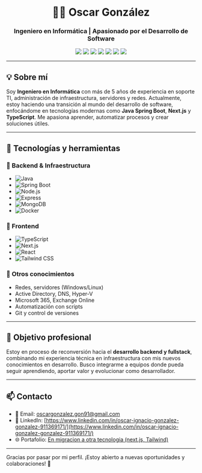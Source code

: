 <!-- Encabezado con título y subtítulo -->
<h1 align="center">👨‍💻 Oscar González</h1>
<h3 align="center">Ingeniero en Informática | Apasionado por el Desarrollo de Software</h3>

<!-- Tecnologías principales destacadas -->
<p align="center">
  <img src="https://img.shields.io/badge/Java-007396?style=for-the-badge&logo=java&logoColor=white" />
  <img src="https://img.shields.io/badge/Spring%20Boot-6DB33F?style=for-the-badge&logo=spring-boot&logoColor=white" />
  <img src="https://img.shields.io/badge/TypeScript-3178C6?style=for-the-badge&logo=typescript&logoColor=white" />
  <img src="https://img.shields.io/badge/Next.js-000000?style=for-the-badge&logo=next.js&logoColor=white" />
  <img src="https://img.shields.io/badge/MongoDB-47A248?style=for-the-badge&logo=mongodb&logoColor=white" />
  <img src="https://img.shields.io/badge/Docker-2496ED?style=for-the-badge&logo=docker&logoColor=white" />
  <img src="https://img.shields.io/badge/Git-F05032?style=for-the-badge&logo=git&logoColor=white" />
</p>

---

## 💡 Sobre mí

Soy **Ingeniero en Informática** con más de 5 años de experiencia en soporte TI, administración de infraestructura, servidores y redes. Actualmente, estoy haciendo una transición al mundo del desarrollo de software, enfocándome en tecnologías modernas como **Java Spring Boot**, **Next.js** y **TypeScript**. Me apasiona aprender, automatizar procesos y crear soluciones útiles.

---

## 🧰 Tecnologías y herramientas

### 🔧 Backend & Infraestructura
- ![Java](https://img.shields.io/badge/Java-007396?style=flat&logo=java&logoColor=white)
- ![Spring Boot](https://img.shields.io/badge/Spring_Boot-6DB33F?style=flat&logo=spring-boot&logoColor=white)
- ![Node.js](https://img.shields.io/badge/Node.js-339933?style=flat&logo=node.js&logoColor=white)
- ![Express](https://img.shields.io/badge/Express-000000?style=flat&logo=express&logoColor=white)
- ![MongoDB](https://img.shields.io/badge/MongoDB-47A248?style=flat&logo=mongodb&logoColor=white)
- ![Docker](https://img.shields.io/badge/Docker-2496ED?style=flat&logo=docker&logoColor=white)

### 🎨 Frontend
- ![TypeScript](https://img.shields.io/badge/TypeScript-3178C6?style=flat&logo=typescript&logoColor=white)
- ![Next.js](https://img.shields.io/badge/Next.js-000000?style=flat&logo=next.js&logoColor=white)
- ![React](https://img.shields.io/badge/React-61DAFB?style=flat&logo=react&logoColor=black)
- ![Tailwind CSS](https://img.shields.io/badge/Tailwind_CSS-38B2AC?style=flat&logo=tailwind-css&logoColor=white)

### 🧠 Otros conocimientos
- Redes, servidores (Windows/Linux)
- Active Directory, DNS, Hyper-V
- Microsoft 365, Exchange Online
- Automatización con scripts
- Git y control de versiones

---

## 🎯 Objetivo profesional

Estoy en proceso de reconversión hacia el **desarrollo backend y fullstack**, combinando mi experiencia técnica en infraestructura con mis nuevos conocimientos en desarrollo. Busco integrarme a equipos donde pueda seguir aprendiendo, aportar valor y evolucionar como desarrollador.

---

## 📫 Contacto

- 📧 Email: [oscargonzalez.gon91@gmail.com](mailto:oscargonzalez.gon91@gmail.com)  
- 💼 LinkedIn: [https://www.linkedin.com/in/oscar-ignacio-gonzalez-gonzalez-911369171/](https://www.linkedin.com/in/oscar-ignacio-gonzalez-gonzalez-911369171/)  
- 🌐 Portafolio: [En migracion a otra tecnologia (next.js, Tailwind)](https://oscarigonzalezg.github.io/oscargonzalez/)

---

Gracias por pasar por mi perfil. ¡Estoy abierto a nuevas oportunidades y colaboraciones! 🚀

